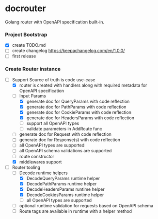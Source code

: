 # docrouter

Golang router with OpenAPI specification built-in.

### Project Bootstrap

- [x] create TODO.md
- [ ] create changelog https://keepachangelog.com/en/1.0.0/
- [ ] first release

### Create Router instance

- [ ] Support Source of truth is code use-case
  - [x] router is created with handlers along with required metadata for OpenAPI specification
  - [ ] Input Params
    - [x] generate doc for QueryParams with code reflection
    - [x] generate doc for PathParams with code reflection
    - [x] generate doc for CookieParams with code reflection
    - [x] generate doc for HeadersParams with code reflection
    - [ ] support all OpenAPI types
    - [ ] validate parameters in AddRoute func
  - [ ] generate doc for Request with code reflection
  - [ ] generate doc for Response(s) with code reflection
  - [ ] all OpenAPI types are supported
  - [ ] all OpenAPI schema validations are supported
  - [ ] route constructor
  - [x] middlewares support
- [ ] Router tooling
  - [ ] Decode runtime helpers
    - [x] DecodeQueryParams runtime helper
    - [x] DecodePathParams runtime helper
    - [x] DecodeHeadersParams runtime helper
    - [x] DecodeCookiesParams runtime helper
    - [ ] all OpenAPI types are supported
  - [ ] optional runtime validation for requests based on OpenAPI schema
  - [ ] Route tags are available in runtime with a helper method
